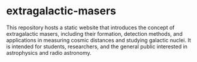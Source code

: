 # extragalactic-masers
This repository hosts a static website that introduces the concept of extragalactic masers, including their formation, detection methods, and applications in measuring cosmic distances and studying galactic nuclei. It is intended for students, researchers, and the general public interested in astrophysics and radio astronomy.
